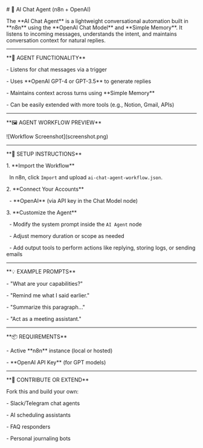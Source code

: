 \# 🤖 AI Chat Agent (n8n + OpenAI)



The \*\*AI Chat Agent\*\* is a lightweight conversational automation built in \*\*n8n\*\* using the \*\*OpenAI Chat Model\*\* and \*\*Simple Memory\*\*. It listens to incoming messages, understands the intent, and maintains conversation context for natural replies.



---



\*\*🧠 AGENT FUNCTIONALITY\*\*



\- Listens for chat messages via a trigger

\- Uses \*\*OpenAI GPT-4 or GPT-3.5\*\* to generate replies

\- Maintains context across turns using \*\*Simple Memory\*\*

\- Can be easily extended with more tools (e.g., Notion, Gmail, APIs)



---



\*\*🖼️ AGENT WORKFLOW PREVIEW\*\*



!\[Workflow Screenshot](screenshot.png)



---



\*\*🔧 SETUP INSTRUCTIONS\*\*



1\. \*\*Import the Workflow\*\*  

&nbsp;  In n8n, click `Import` and upload `ai-chat-agent-workflow.json`.



2\. \*\*Connect Your Accounts\*\*

&nbsp;  - \*\*OpenAI\*\* (via API key in the Chat Model node)



3\. \*\*Customize the Agent\*\*

&nbsp;  - Modify the system prompt inside the `AI Agent` node

&nbsp;  - Adjust memory duration or scope as needed

&nbsp;  - Add output tools to perform actions like replying, storing logs, or sending emails



---



\*\*💡 EXAMPLE PROMPTS\*\*



\- "What are your capabilities?"

\- "Remind me what I said earlier."

\- "Summarize this paragraph..."

\- "Act as a meeting assistant."



---



\*\*📦 REQUIREMENTS\*\*



\- Active \*\*n8n\*\* instance (local or hosted)

\- \*\*OpenAI API Key\*\* (for GPT models)



---



\*\*📩 CONTRIBUTE OR EXTEND\*\*



Fork this and build your own:

\- Slack/Telegram chat agents

\- AI scheduling assistants

\- FAQ responders

\- Personal journaling bots





